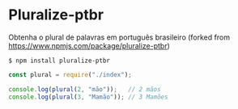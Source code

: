 # Pluralize-ptbr
Obtenha o plural de palavras em português brasileiro (forked from https://www.npmjs.com/package/pluralize-ptbr)

```
$ npm install pluralize-ptbr
```

```javascript
const plural = require("./index");

console.log(plural(2, "mão"));   // 2 mãos
console.log(plural(3, "Mamão")); // 3 Mamões
```
